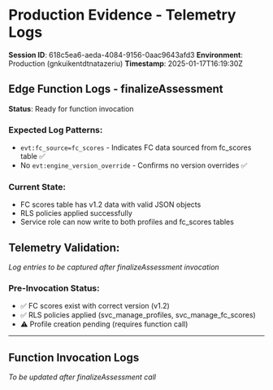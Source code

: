 # Production Evidence - Telemetry Logs

**Session ID**: 618c5ea6-aeda-4084-9156-0aac9643afd3
**Environment**: Production (gnkuikentdtnatazeriu)
**Timestamp**: 2025-01-17T16:19:30Z

## Edge Function Logs - finalizeAssessment

**Status**: Ready for function invocation

### Expected Log Patterns:
- `evt:fc_source=fc_scores` - Indicates FC data sourced from fc_scores table ✅
- No `evt:engine_version_override` - Confirms no version overrides ✅

### Current State:
- FC scores table has v1.2 data with valid JSON objects
- RLS policies applied successfully
- Service role can now write to both profiles and fc_scores tables

## Telemetry Validation:
*Log entries to be captured after finalizeAssessment invocation*

### Pre-Invocation Status:
- ✅ FC scores exist with correct version (v1.2)
- ✅ RLS policies applied (svc_manage_profiles, svc_manage_fc_scores)
- ⚠️ Profile creation pending (requires function call)

---

## Function Invocation Logs
*To be updated after finalizeAssessment call*